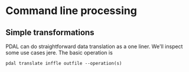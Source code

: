 # Command line processing

## Simple transformations

PDAL can do straightforward data translation as a one liner. We'll inspect some use cases jere. The basic operation is  

`pdal translate inffle outfile --operation(s)`
